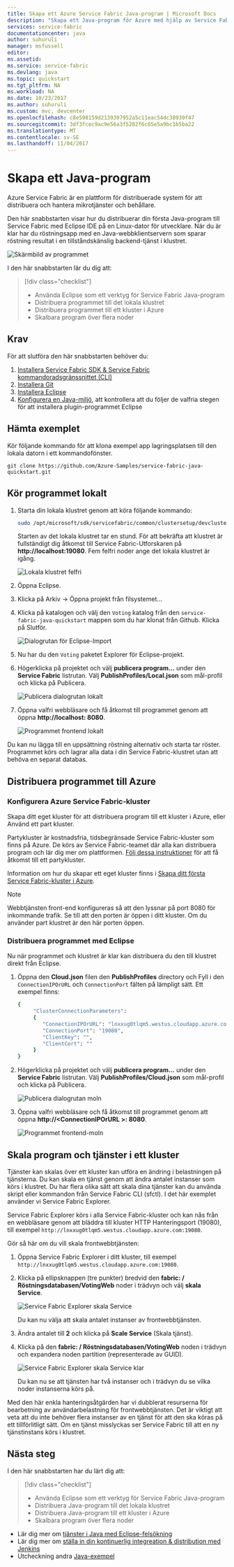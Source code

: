 ```yaml
---
title: Skapa ett Azure Service Fabric Java-program | Microsoft Docs
description: "Skapa ett Java-program för Azure med hjälp av Service Fabric Snabbstart exemplet."
services: service-fabric
documentationcenter: java
author: suhuruli
manager: msfussell
editor: 
ms.assetid: 
ms.service: service-fabric
ms.devlang: java
ms.topic: quickstart
ms.tgt_pltfrm: NA
ms.workload: NA
ms.date: 10/23/2017
ms.author: suhuruli
ms.custom: mvc, devcenter
ms.openlocfilehash: c8e598159d2139397952a5c11eac54dc38939f47
ms.sourcegitcommit: 3df3fcec9ac9e56a3f5282f6c65e5a9bc1b5ba22
ms.translationtype: MT
ms.contentlocale: sv-SE
ms.lasthandoff: 11/04/2017
---
```

# <a name="create-a-java-application"></a>Skapa ett Java-program
Azure Service Fabric är en plattform för distribuerade system för att distribuera och hantera mikrotjänster och behållare. 

Den här snabbstarten visar hur du distribuerar din första Java-program till Service Fabric med Eclipse IDE på en Linux-dator för utvecklare. När du är klar har du röstningsapp med en Java-webbklientservern som sparar röstning resultat i en tillståndskänslig backend-tjänst i klustret.

![Skärmbild av programmet](./media/service-fabric-quickstart-java/votingapp.png)

I den här snabbstarten lär du dig att:

> [!div class="checklist"]
> * Använda Eclipse som ett verktyg för Service Fabric Java-program
> * Distribuera programmet till det lokala klustret 
> * Distribuera programmet till ett kluster i Azure
> * Skalbara program över flera noder

## <a name="prerequisites"></a>Krav
För att slutföra den här snabbstarten behöver du:
1. [Installera Service Fabric SDK & Service Fabric kommandoradsgränssnittet (CLI)](https://docs.microsoft.com/en-us/azure/service-fabric/service-fabric-get-started-linux#installation-methods)
2. [Installera Git](https://git-scm.com/)
3. [Installera Eclipse](https://www.eclipse.org/downloads/)
4. [Konfigurera en Java-miljö](https://docs.microsoft.com/en-us/azure/service-fabric/service-fabric-get-started-linux#set-up-java-development), att kontrollera att du följer de valfria stegen för att installera plugin-programmet Eclipse 

## <a name="download-the-sample"></a>Hämta exemplet
Kör följande kommando för att klona exempel app lagringsplatsen till den lokala datorn i ett kommandofönster.
```
git clone https://github.com/Azure-Samples/service-fabric-java-quickstart.git
```

## <a name="run-the-application-locally"></a>Kör programmet lokalt
1. Starta din lokala klustret genom att köra följande kommando:

    ```bash
    sudo /opt/microsoft/sdk/servicefabric/common/clustersetup/devclustersetup.sh
    ```
    Starten av det lokala klustret tar en stund. För att bekräfta att klustret är fullständigt dig åtkomst till Service Fabric-Utforskaren på **http://localhost:19080**. Fem felfri noder ange det lokala klustret är igång. 
    
    ![Lokala klustret felfri](./media/service-fabric-quickstart-java/localclusterup.png)

2. Öppna Eclipse.
3. Klicka på Arkiv -> Öppna projekt från filsystemet... 
4. Klicka på katalogen och välj den `Voting` katalog från den `service-fabric-java-quickstart` mappen som du har klonat från Github. Klicka på Slutför. 

    ![Dialogrutan för Eclipse-Import](./media/service-fabric-quickstart-java/eclipseimport.png)
    
5. Nu har du den `Voting` paketet Explorer för Eclipse-projekt. 
6. Högerklicka på projektet och välj **publicera program...**  under den **Service Fabric** listrutan. Välj **PublishProfiles/Local.json** som mål-profil och klicka på Publicera. 

    ![Publicera dialogrutan lokalt](./media/service-fabric-quickstart-java/localjson.png)
    
7. Öppna valfri webbläsare och få åtkomst till programmet genom att öppna **http://localhost: 8080**. 

    ![Programmet frontend lokalt](./media/service-fabric-quickstart-java/runninglocally.png)
    
Du kan nu lägga till en uppsättning röstning alternativ och starta tar röster. Programmet körs och lagrar alla data i din Service Fabric-klustret utan att behöva en separat databas.

## <a name="deploy-the-application-to-azure"></a>Distribuera programmet till Azure

### <a name="set-up-your-azure-service-fabric-cluster"></a>Konfigurera Azure Service Fabric-kluster
Skapa ditt eget kluster för att distribuera program till ett kluster i Azure, eller Använd ett part kluster.

Partykluster är kostnadsfria, tidsbegränsade Service Fabric-kluster som finns på Azure. De körs av Service Fabric-teamet där alla kan distribuera program och lär dig mer om plattformen. [Följ dessa instruktioner](http://aka.ms/tryservicefabric) för att få åtkomst till ett partykluster. 

Information om hur du skapar ett eget kluster finns i [Skapa ditt första Service Fabric-kluster i Azure](service-fabric-get-started-azure-cluster.md).

> [!Note]
> Webbtjänsten front-end konfigureras så att den lyssnar på port 8080 för inkommande trafik. Se till att den porten är öppen i ditt kluster. Om du använder part klustret är den här porten öppen.
>

### <a name="deploy-the-application-using-eclipse"></a>Distribuera programmet med Eclipse
Nu när programmet och klustret är klar kan distribuera du den till klustret direkt från Eclipse.

1. Öppna den **Cloud.json** filen den **PublishProfiles** directory och Fyll i den `ConnectionIPOrURL` och `ConnectionPort` fälten på lämpligt sätt. Ett exempel finns: 

    ```bash
    {
         "ClusterConnectionParameters": 
         {
            "ConnectionIPOrURL": "lnxxug0tlqm5.westus.cloudapp.azure.com",
            "ConnectionPort": "19080",
            "ClientKey": "",
            "ClientCert": ""
         }
    }
    ```

2. Högerklicka på projektet och välj **publicera program...**  under den **Service Fabric** listrutan. Välj **PublishProfiles/Cloud.json** som mål-profil och klicka på Publicera. 

    ![Publicera dialogrutan moln](./media/service-fabric-quickstart-java/cloudjson.png)

3. Öppna valfri webbläsare och få åtkomst till programmet genom att öppna **http://\<ConnectionIPOrURL >: 8080**. 

    ![Programmet frontend-moln](./media/service-fabric-quickstart-java/runningcloud.png)
    
## <a name="scale-applications-and-services-in-a-cluster"></a>Skala program och tjänster i ett kluster
Tjänster kan skalas över ett kluster kan utföra en ändring i belastningen på tjänsterna. Du kan skala en tjänst genom att ändra antalet instanser som körs i klustret. Du har flera olika sätt att skala dina tjänster kan du använda skript eller kommandon från Service Fabric CLI (sfctl). I det här exemplet använder vi Service Fabric Explorer.

Service Fabric Explorer körs i alla Service Fabric-kluster och kan nås från en webbläsare genom att bläddra till kluster HTTP Hanteringsport (19080), till exempel `http://lnxxug0tlqm5.westus.cloudapp.azure.com:19080`.

Gör så här om du vill skala frontwebbtjänsten:

1. Öppna Service Fabric Explorer i ditt kluster, till exempel `http://lnxxug0tlqm5.westus.cloudapp.azure.com:19080`.
2. Klicka på ellipsknappen (tre punkter) bredvid den **fabric: / Röstningsdatabasen/VotingWeb** noder i trädvyn och välj **skala Service**.

    ![Service Fabric Explorer skala Service](./media/service-fabric-quickstart-java/scaleservicejavaquickstart.png)

    Du kan nu välja att skala antalet instanser av frontwebbtjänsten.

3. Ändra antalet till **2** och klicka på **Scale Service** (Skala tjänst).
4. Klicka på den **fabric: / Röstningsdatabasen/VotingWeb** noden i trädvyn och expandera noden partition (representerade av GUID).

    ![Service Fabric Explorer skala Service klar](./media/service-fabric-quickstart-java/servicescaled.png)

    Du kan nu se att tjänsten har två instanser och i trädvyn du se vilka noder instanserna körs på.

Med den här enkla hanteringsåtgärden har vi dubblerat resurserna för bearbetning av användarbelastning för frontwebbtjänsten. Det är viktigt att veta att du inte behöver flera instanser av en tjänst för att den ska köras på ett tillförlitligt sätt. Om en tjänst misslyckas ser Service Fabric till att en ny tjänstinstans körs i klustret.

## <a name="next-steps"></a>Nästa steg
I den här snabbstarten har du lärt dig att:

> [!div class="checklist"]
> * Använda Eclipse som ett verktyg för Service Fabric Java-program
> * Distribuera Java-program till det lokala klustret 
> * Distribuera Java-program till ett kluster i Azure
> * Skalbara program över flera noder

* Lär dig mer om [tjänster i Java med Eclipse-felsökning](service-fabric-debugging-your-application-java.md)
* Lär dig mer om [ställa in din kontinuerlig integreation & distribution med Jenkins](service-fabric-cicd-your-linux-java-application-with-jenkins.md)
* Utcheckning andra [Java-exempel](https://github.com/Azure-Samples/service-fabric-java-getting-started)